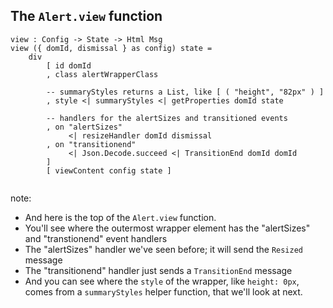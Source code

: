 ##  The `Alert.view` function

<pre><code class="elm" data-trim data-noescape>view : Config -> State -> Html Msg
view ({ domId, dismissal } as config) state =
    div
        [ id domId
        , class alertWrapperClass

        -- summaryStyles returns a List, like [ ( "height", "82px" ) ]
        , style <| summaryStyles <| getProperties domId state</mark>

        -- handlers for the alertSizes and transitioned events
        , on "alertSizes"
             <| resizeHandler domId dismissal
        , on "transitionend"
             <| Json.Decode.succeed <| TransitionEnd domId domId
        ]
        [ viewContent config state ]

</code></pre>

note:
* And here is the top of the `Alert.view` function.
* You'll see where the outermost wrapper element has the "alertSizes" and "transtionend" event handlers
* The "alertSizes" handler we've seen before; it will send the `Resized` message
* The "transitionend" handler just sends a `TransitionEnd` message
* And you can see where the `style` of the wrapper, like `height: 0px`, comes from
a `summaryStyles` helper function, that we'll look at next.
